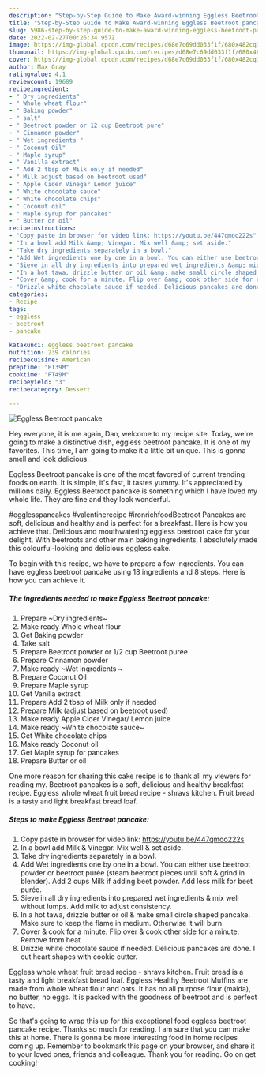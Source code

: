 ```yaml
---
description: "Step-by-Step Guide to Make Award-winning Eggless Beetroot pancake"
title: "Step-by-Step Guide to Make Award-winning Eggless Beetroot pancake"
slug: 5986-step-by-step-guide-to-make-award-winning-eggless-beetroot-pancake
date: 2022-02-27T00:26:34.957Z
image: https://img-global.cpcdn.com/recipes/d68e7c69dd033f1f/680x482cq70/eggless-beetroot-pancake-recipe-main-photo.jpg
thumbnail: https://img-global.cpcdn.com/recipes/d68e7c69dd033f1f/680x482cq70/eggless-beetroot-pancake-recipe-main-photo.jpg
cover: https://img-global.cpcdn.com/recipes/d68e7c69dd033f1f/680x482cq70/eggless-beetroot-pancake-recipe-main-photo.jpg
author: Max Gray
ratingvalue: 4.1
reviewcount: 19689
recipeingredient:
- " Dry ingredients"
- " Whole wheat flour"
- " Baking powder"
- " salt"
- " Beetroot powder or 12 cup Beetroot pure"
- " Cinnamon powder"
- " Wet ingredients "
- " Coconut Oil"
- " Maple syrup"
- " Vanilla extract"
- " Add 2 tbsp of Milk only if needed"
- " Milk adjust based on beetroot used"
- " Apple Cider Vinegar Lemon juice"
- " White chocolate sauce"
- " White chocolate chips"
- " Coconut oil"
- " Maple syrup for pancakes"
- " Butter or oil"
recipeinstructions:
- "Copy paste in browser for video link: https://youtu.be/447qmoo222s"
- "In a bowl add Milk &amp; Vinegar. Mix well &amp; set aside."
- "Take dry ingredients separately in a bowl."
- "Add Wet ingredients one by one in a bowl. You can either use beetroot powder or beetroot purée (steam beetroot pieces until soft &amp; grind in blender). Add 2 cups Milk if adding beet powder. Add less milk for beet purée."
- "Sieve in all dry ingredients into prepared wet ingredients &amp; mix well without lumps. Add milk to adjust consistency."
- "In a hot tawa, drizzle butter or oil &amp; make small circle shaped pancake. Make sure to keep the flame in medium. Otherwise it will burn"
- "Cover &amp; cook for a minute. Flip over &amp; cook other side for a minute. Remove from heat"
- "Drizzle white chocolate sauce if needed. Delicious pancakes are done. I cut heart shapes with cookie cutter."
categories:
- Recipe
tags:
- eggless
- beetroot
- pancake

katakunci: eggless beetroot pancake 
nutrition: 239 calories
recipecuisine: American
preptime: "PT39M"
cooktime: "PT49M"
recipeyield: "3"
recipecategory: Dessert

---
```



![Eggless Beetroot pancake](https://img-global.cpcdn.com/recipes/d68e7c69dd033f1f/680x482cq70/eggless-beetroot-pancake-recipe-main-photo.jpg)

Hey everyone, it is me again, Dan, welcome to my recipe site. Today, we're going to make a distinctive dish, eggless beetroot pancake. It is one of my favorites. This time, I am going to make it a little bit unique. This is gonna smell and look delicious.

Eggless Beetroot pancake is one of the most favored of current trending foods on earth. It is simple, it's fast, it tastes yummy. It's appreciated by millions daily. Eggless Beetroot pancake is something which I have loved my whole life. They are fine and they look wonderful.

#egglesspancakes #valentinerecipe #ironrichfoodBeetroot Pancakes are soft, delicious and healthy and is perfect for a breakfast. Here is how you achieve that. Delicious and mouthwatering eggless beetroot cake for your delight. With beetroots and other main baking ingredients, I absolutely made this colourful-looking and delicious eggless cake.


To begin with this recipe, we have to prepare a few ingredients. You can have eggless beetroot pancake using 18 ingredients and 8 steps. Here is how you can achieve it.

<!--inarticleads1-->

##### The ingredients needed to make Eggless Beetroot pancake:

1. Prepare  ~Dry ingredients~
1. Make ready  Whole wheat flour
1. Get  Baking powder
1. Take  salt
1. Prepare  Beetroot powder or 1/2 cup Beetroot purée
1. Prepare  Cinnamon powder
1. Make ready  ~Wet ingredients ~
1. Prepare  Coconut Oil
1. Prepare  Maple syrup
1. Get  Vanilla extract
1. Prepare  Add 2 tbsp of Milk only if needed
1. Prepare  Milk (adjust based on beetroot used)
1. Make ready  Apple Cider Vinegar/ Lemon juice
1. Make ready  ~White chocolate sauce~
1. Get  White chocolate chips
1. Make ready  Coconut oil
1. Get  Maple syrup for pancakes
1. Prepare  Butter or oil


One more reason for sharing this cake recipe is to thank all my viewers for reading my. Beetroot pancakes is a soft, delicious and healthy breakfast recipe. Eggless whole wheat fruit bread recipe - shravs kitchen. Fruit bread is a tasty and light breakfast bread loaf. 

<!--inarticleads2-->

##### Steps to make Eggless Beetroot pancake:

1. Copy paste in browser for video link: https://youtu.be/447qmoo222s
1. In a bowl add Milk &amp; Vinegar. Mix well &amp; set aside.
1. Take dry ingredients separately in a bowl.
1. Add Wet ingredients one by one in a bowl. You can either use beetroot powder or beetroot purée (steam beetroot pieces until soft &amp; grind in blender). Add 2 cups Milk if adding beet powder. Add less milk for beet purée.
1. Sieve in all dry ingredients into prepared wet ingredients &amp; mix well without lumps. Add milk to adjust consistency.
1. In a hot tawa, drizzle butter or oil &amp; make small circle shaped pancake. Make sure to keep the flame in medium. Otherwise it will burn
1. Cover &amp; cook for a minute. Flip over &amp; cook other side for a minute. Remove from heat
1. Drizzle white chocolate sauce if needed. Delicious pancakes are done. I cut heart shapes with cookie cutter.


Eggless whole wheat fruit bread recipe - shravs kitchen. Fruit bread is a tasty and light breakfast bread loaf. Eggless Healthy Beetroot Muffins are made from whole wheat flour and oats. It has no all purpose flour (maida), no butter, no eggs. It is packed with the goodness of beetroot and is perfect to have. 

So that's going to wrap this up for this exceptional food eggless beetroot pancake recipe. Thanks so much for reading. I am sure that you can make this at home. There is gonna be more interesting food in home recipes coming up. Remember to bookmark this page on your browser, and share it to your loved ones, friends and colleague. Thank you for reading. Go on get cooking!
